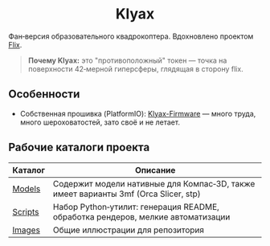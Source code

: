 <div align="center">

# Klyax

</div>

Фан‑версия образовательного квадрокоптера. Вдохновлено проектом [Flix](https://github.com/okalachev/flix).

> **Почему Klyax:** это "противоположный" токен — точка на поверхности 42‑мерной гиперсферы, глядящая в сторону flix.

## Особенности

- Собственная прошивка (PlatformIO): [Klyax-Firmware](./Klyax-Firmware) — много труда, много шероховатостей, зато своё и не летает.

## Рабочие каталоги проекта

| Каталог              | Описание                                                                            |
| -------------------- | ----------------------------------------------------------------------------------- |
| [Models](./Models)   | Содержит модели нативные для Компас‑3D, также имеет варианты 3mf (Orca Slicer, stp) |
| [Scripts](./Scripts) | Набор Python‑утилит: генерация README, обработка рендеров, мелкие автоматизации     |
| [Images](./Images)   | Общие иллюстрации для репозитория                                                   |

